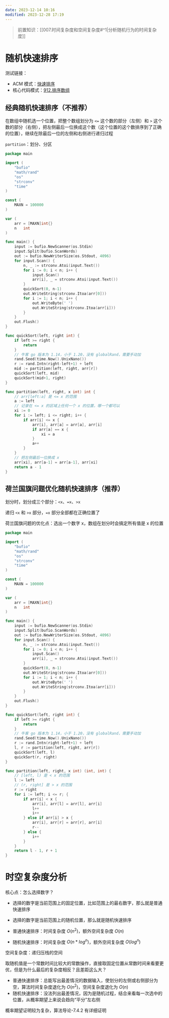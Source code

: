 ```yaml
---
date: 2023-12-14 10:16
modified: 2023-12-28 17:19
---
```


>前置知识：[[007.时间复杂度和空间复杂度#^1|分析随机行为的时间复杂度]]

# 随机快速排序

测试链接：

- ACM 模式：[快速排序](https://www.nowcoder.com/practice/3385982ae71d4a1ca8bf3d03614c0325)
- 核心代码模式：[912.排序数组](https://leetcode.cn/problems/sort-an-array/)

## 经典随机快速排序（不推荐）

在数组中随机选一个位置，把整个数组划分为 `<=` 这个数的部分（左侧）和 `>` 这个数的部分（右侧），把左侧最后一位换成这个数（这个位置的这个数排序到了正确的位置），继续在除最后一位的左侧和右侧进行递归过程

`partition`：划分、分区

```go
package main

import (
	"bufio"
	"math/rand"
	"os"
	"strconv"
	"time"
)

const (
	MAXN = 100000
)

var (
	arr = [MAXN]int{}
	n   int
)

func main() {
	input := bufio.NewScanner(os.Stdin)
	input.Split(bufio.ScanWords)
	out := bufio.NewWriterSize(os.Stdout, 4096)
	for input.Scan() {
		n, _ := strconv.Atoi(input.Text())
		for i := 0; i < n; i++ {
			input.Scan()
			arr[i], _ = strconv.Atoi(input.Text())
		}
		quickSort(0, n-1)
		out.WriteString(strconv.Itoa(arr[0]))
		for i := 1; i < n; i++ {
			out.WriteByte(' ')
			out.WriteString(strconv.Itoa(arr[i]))
		}
	}
    out.Flush()
}

func quickSort(left, right int) {
	if left >= right {
		return
	}
	// 牛客 go 版本为 1.14，小于 1.20，没有 globalRand，需要手动加
	rand.Seed(time.Now().UnixNano())
	r := rand.Intn(right-left+1) + left
	mid := partition(left, right, arr[r])
	quickSort(left, mid)
	quickSort(mid+1, right)
}

func partition(left, right, x int) int {
	// arr[left:a] 是 <= x 的范围
	a := left
	// 记录在 <= x 的区域上任何一个 x 的位置，哪一个都可以
	xi := 0
	for i := left; i <= right; i++ {
		if arr[i] <= x {
			arr[i], arr[a] = arr[a], arr[i]
			if arr[a] == x {
				xi = a
			}
			a++
		}
	}
	// 把左侧最后一位换成 x
	arr[xi], arr[a-1] = arr[a-1], arr[xi]
	return a - 1
}
```

## 荷兰国旗问题优化随机快速排序（推荐）

划分时，划分成三个部分：`<x`、`=x`、`>x`

递归 `<x` 和 `>x` 部分，`=x` 部分全部都在正确位置了

荷兰国旗问题的优化点：选出一个数字 x，数组在划分时会搞定所有值是 x 的位置

```go
package main

import (
	"bufio"
	"math/rand"
	"os"
	"strconv"
	"time"
)

const (
	MAXN = 100000
)

var (
	arr = [MAXN]int{}
	n   int
)

func main() {
	input := bufio.NewScanner(os.Stdin)
	input.Split(bufio.ScanWords)
	out := bufio.NewWriterSize(os.Stdout, 4096)
	for input.Scan() {
		n, _ := strconv.Atoi(input.Text())
		for i := 0; i < n; i++ {
			input.Scan()
			arr[i], _ = strconv.Atoi(input.Text())
		}
		quickSort(0, n-1)
		out.WriteString(strconv.Itoa(arr[0]))
		for i := 1; i < n; i++ {
			out.WriteByte(' ')
			out.WriteString(strconv.Itoa(arr[i]))
		}
	}
	out.Flush()
}

func quickSort(left, right int) {
	if left >= right {
		return
	}
	// 牛客 go 版本为 1.14，小于 1.20，没有 globalRand，需要手动加
	rand.Seed(time.Now().UnixNano())
	r := rand.Intn(right-left+1) + left
	l, r := partition(left, right, arr[r])
	quickSort(left, l)
	quickSort(r, right)
}

func partition(left, right, x int) (int, int) {
	// [left, l) 是 < x 的范围
	l := left
	// (r, right] 是 > x 的范围
	r := right
	for i := left; i <= r; {
		if arr[i] < x {
			arr[i], arr[l] = arr[l], arr[i]
			l++
			i++
		} else if arr[i] > x {
			arr[i], arr[r] = arr[r], arr[i]
			r--
		} else {
			i++
		}
	}
	return l - 1, r + 1
}
```

# 时空复杂度分析

核心点：怎么选择数字？

- 选择的数字是当前范围上的固定位置，比如范围上的最右数字，那么就是普通快速排序
- 选择的数字是当前范围上的随机位置，那么就是随机快速排序

- 普通快速排序：时间复杂度 $O(n^2)$，额外空间复杂度 $O(n)$
- 随机快速排序：时间复杂度 $O(n*log^n)$，额外空间复杂度 $O(log^n)$

空间复杂度：递归压栈的空间

取随机值是一个常数时间比较大的常数操作，直接取固定位置从常数时间来看要更优，但是为什么最后的复杂度相反？且差距这么大？

- 普通快速排序：总能写出最差情况的数据输入，使划分的左侧或右侧部分为空，算法时间复杂度退化为 $O(n^2)$，空间复杂度退化为 $O(n)$
- 随机快速排序：没法列出最差情况，因为是随机过程，结合来看每一次选中的位置，从概率期望上来说会趋向“平分”左右侧

概率期望证明较为复杂，算法导论-7.4.2 有详细证明
